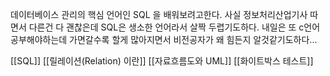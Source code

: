 데이터베이스 관리의 핵심 언어인 SQL 을 배워보려고한다.
사실 정보처리산업기사 따면서 다른건 다 괜찮은데 SQL은 생소한 언어라서 살짝 두렵기도하다.
내일은 또 c언어 공부해야하는데 가면갈수록 할게 많아지면서 비전공자가 왜 힘든지 알것같기도하다...

[[SQL]]
[[릴레이션(Relation) 이란]]
[[자료흐름도와 UML]]
[[화이트박스 테스트]]
